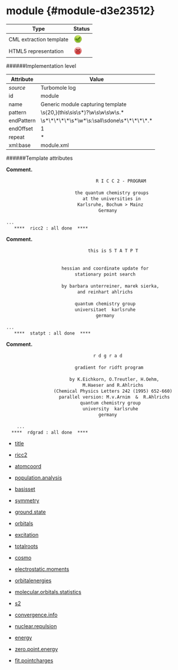 # module {#module-d3e23512}


| Type                                                                                                                                                | Status                                                                                                                                              |
|----|----|
| CML extraction template                                                                                                                             | ![](/imgs/Total.png)                                                                                                                                |
| HTML5 representation                                                                                                                                | ![](/imgs/None.png)                                                                                                                                 |

######Implementation level

| Attribute                                                                                                                                           | Value                                                                                                                                               |
|----|----|
| *source*                                                                                                                                            | Turbomole log                                                                                                                                       |
| id                                                                                                                                                  | module                                                                                                                                              |
| name                                                                                                                                                | Generic module capturing template                                                                                                                   |
| pattern                                                                                                                                             | \\s{20,}(this\\sis\\s\*)?\\w\\s\\w\\s\\w\\s.\*                                                                                                      |
| endPattern                                                                                                                                          | \\s\*\\\*\\\*\\\*\\\*\\s\*\\w\*\\s:\\sall\\sdone\\s\*\\\*\\\*\\\*\\\*.\*                                                                            |
| endOffset                                                                                                                                           | 1                                                                                                                                                   |
| repeat                                                                                                                                              | \*                                                                                                                                                  |
| xml:base                                                                                                                                            | module.xml                                                                                                                                          |

######Template attributes

**Comment.**

                                      R I C C 2 - PROGRAM

                              the quantum chemistry groups
                                 at the universities in
                               Karlsruhe, Bochum > Mainz
                                       Germany

    ...
       ****  ricc2 : all done  ****
        

**Comment.**

                                   this is S T A T P T


                         hessian and coordinate update for
                              stationary point search

                         by barbara unterreiner, marek sierka,
                               and reinhart ahlrichs

                              quantum chemistry group
                              universitaet  karlsruhe
                                      germany

    ...
       ****  statpt : all done  ****
        

**Comment.**

        
                                     r d g r a d

                              gradient for ridft program

                            by K.Eichkorn, O.Treutler, H.Oehm,
                                 M.Haeser and R.Ahlrichs
                      (Chemical Physics Letters 242 (1995) 652-660)
                        parallel version: M.v.Arnim  &  R.Ahlrichs
                                quantum chemistry group
                                 university  karlsruhe
                                       germany

        ...
      ****  rdgrad : all done  ****
        
        

-   [title](/out/md/cml/turbomole_log/title-d3e23525.md)

<!-- -->

-   [ricc2](/out/md/cml/turbomole_log/ricc2-d3e23552.md)

<!-- -->

-   [atomcoord](/out/md/cml/turbomole_log/atomcoord-d3e23579.md)

<!-- -->

-   [population.analysis](/out/md/cml/turbomole_log/population.analysis-d3e23974.md)

<!-- -->

-   [basisset](/out/md/cml/turbomole_log/basisset-d3e24211.md)

<!-- -->

-   [symmetry](/out/md/cml/turbomole_log/symmetry-d3e24268.md)

<!-- -->

-   [ground.state](/out/md/cml/turbomole_log/ground.state-d3e24322.md)

<!-- -->

-   [orbitals](/out/md/cml/turbomole_log/orbitals-d3e24347.md)

<!-- -->

-   [excitation](/out/md/cml/turbomole_log/excitation-d3e24425.md)

<!-- -->

-   [totalroots](/out/md/cml/turbomole_log/totalroots-d3e24703.md)

<!-- -->

-   [cosmo](/out/md/cml/turbomole_log/cosmo-d3e24713.md)

<!-- -->

-   [electrostatic.moments](/out/md/cml/turbomole_log/electrostatic.moments-d3e25300.md)

<!-- -->

-   [orbitalenergies](/out/md/cml/turbomole_log/orbitalenergies-d3e25456.md)

<!-- -->

-   [molecular.orbitals.statistics](/out/md/cml/turbomole_log/molecular.orbitals.statistics-d3e25913.md)

<!-- -->

-   [s2](/out/md/cml/turbomole_log/s2-d3e25970.md)

<!-- -->

-   [convergence.info](/out/md/cml/turbomole_log/convergence.info-d3e25992.md)

<!-- -->

-   [nuclear.repulsion](/out/md/cml/turbomole_log/nuclear.repulsion-d3e26143.md)

<!-- -->

-   [energy](/out/md/cml/turbomole_log/energy-d3e26177.md)

<!-- -->

-   [zero.point.energy](/out/md/cml/turbomole_log/zero.point.energy-d3e26276.md)

<!-- -->

-   [fit.pointcharges](/out/md/cml/turbomole_log/fit.pointcharges-d3e26303.md)



